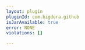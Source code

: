 ```yaml
---
layout: plugin
pluginId: com.bigdora.github
isJarAvailable: true
error: NONE
violations: []

---
```

